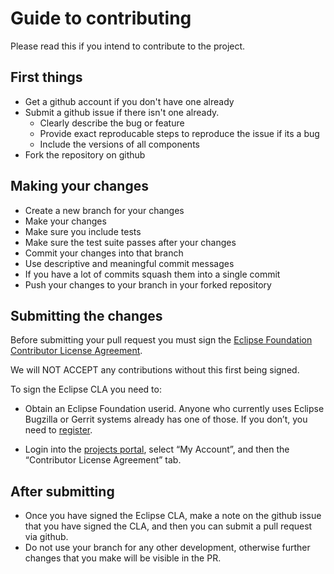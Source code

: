 # Guide to contributing

Please read this if you intend to contribute to the project.

## First things

* Get a github account if you don't have one already
* Submit a github issue if there isn't one already.
  * Clearly describe the bug or feature
  * Provide exact reproducable steps to reproduce the issue if its a bug
  * Include the versions of all components
* Fork the repository on github

## Making your changes

* Create a new branch for your changes
* Make your changes
* Make sure you include tests
* Make sure the test suite passes after your changes
* Commit your changes into that branch
* Use descriptive and meaningful commit messages
* If you have a lot of commits squash them into a single commit
* Push your changes to your branch in your forked repository

## Submitting the changes

Before submitting your pull request you must sign the [Eclipse Foundation Contributor License Agreement](http://www.eclipse.org/legal/CLA.php).

We will NOT ACCEPT any contributions without this first being signed.

To sign the Eclipse CLA you need to:

* Obtain an Eclipse Foundation userid. Anyone who currently uses Eclipse Bugzilla or Gerrit systems already has one of those.
If you don’t, you need to [register](https://dev.eclipse.org/site_login/createaccount.php).

* Login into the [projects portal](https://projects.eclipse.org/), select “My Account”, and then the “Contributor License Agreement” tab.
 
## After submitting

* Once you have signed the Eclipse CLA, make a note on the github issue that you have signed the CLA, and then you can submit a pull request via github.
* Do not use your branch for any other development, otherwise further changes that you make will be visible in the PR.


